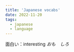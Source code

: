 ```yaml
---
title: 'Japanese vocabs'
date: 2022-11-20
tags:
  - japanese
  - language
---
```


面白い：interesting
_おも　しろ_
